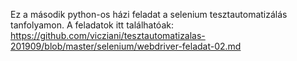Ez a második python-os házi feladat a selenium tesztautomatizálás tanfolyamon.
A feladatok itt találhatóak:
https://github.com/vicziani/tesztautomatizalas-201909/blob/master/selenium/webdriver-feladat-02.md